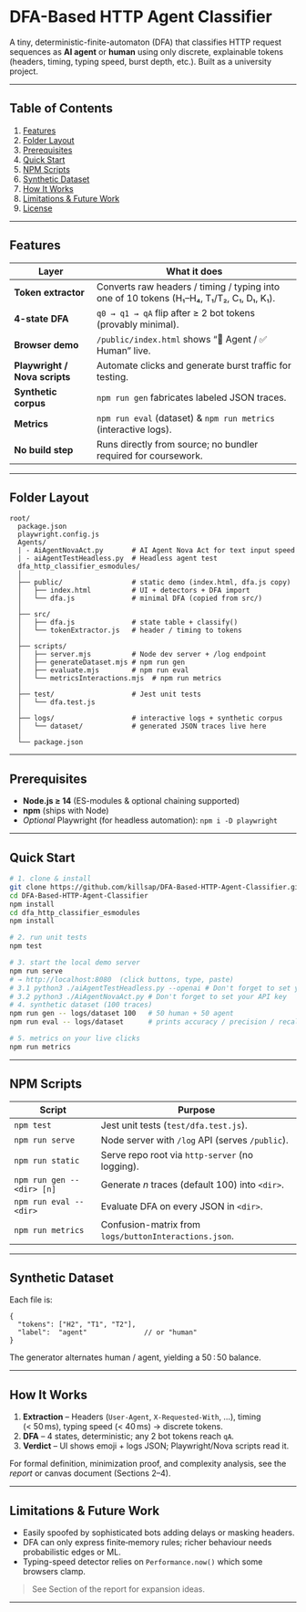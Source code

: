 # DFA-Based HTTP Agent Classifier

A tiny, deterministic-finite-automaton (DFA) that classifies HTTP request
sequences as **AI agent** or **human** using only discrete, explainable tokens
(headers, timing, typing speed, burst depth, etc.).  Built as a university
project.

---
## Table of Contents
1. [Features](#features)
2. [Folder Layout](#folder-layout)
3. [Prerequisites](#prerequisites)
4. [Quick Start](#quick-start)
5. [NPM Scripts](#npm-scripts)
6. [Synthetic Dataset](#synthetic-dataset)
7. [How It Works](#how-it-works)
8. [Limitations & Future Work](#limitations--future-work)
9. [License](#license)

---
## Features
| Layer | What it does |
|-------|--------------|
| **Token extractor** | Converts raw headers / timing / typing into one of 10 tokens (H₁–H₄, T₁/T₂, C₁, D₁, K₁). |
| **4-state DFA** | `q0 → q1 → qA` flip after ≥ 2 bot tokens (provably minimal). |
| **Browser demo** | `/public/index.html` shows “🚨 Agent / ✅ Human” live. |
| **Playwright / Nova scripts** | Automate clicks and generate burst traffic for testing. |
| **Synthetic corpus** | `npm run gen` fabricates labeled JSON traces. |
| **Metrics** | `npm run eval` (dataset) & `npm run metrics` (interactive logs). |
| **No build step** | Runs directly from source; no bundler required for coursework. |

---
## Folder Layout
```text
root/
  package.json
  playwright.config.js
  Agents/
  | - AiAgentNovaAct.py       # AI Agent Nova Act for text input speed
  | - aiAgentTestHeadless.py  # Headless agent test
  dfa_http_classifier_esmodules/
  │
  ├── public/                 # static demo (index.html, dfa.js copy)
  │   ├── index.html          # UI + detectors + DFA import
  │   └── dfa.js              # minimal DFA (copied from src/)
  │
  ├── src/
  │   ├── dfa.js              # state table + classify()
  │   └── tokenExtractor.js   # header / timing to tokens
  │
  ├── scripts/
  │   ├── server.mjs          # Node dev server + /log endpoint
  │   ├── generateDataset.mjs # npm run gen
  │   ├── evaluate.mjs        # npm run eval
  │   └── metricsInteractions.mjs  # npm run metrics
  │
  ├── test/                   # Jest unit tests
  │   └── dfa.test.js
  │
  ├── logs/                   # interactive logs + synthetic corpus
  │   └── dataset/            # generated JSON traces live here
  │
  └── package.json
```

---
## Prerequisites
* **Node.js ≥ 14** (ES-modules & optional chaining supported)
* **npm** (ships with Node)
* *Optional* Playwright (for headless automation): `npm i -D playwright`

---
## Quick Start
```bash
# 1. clone & install
git clone https://github.com/killsap/DFA-Based-HTTP-Agent-Classifier.git
cd DFA-Based-HTTP-Agent-Classifier
npm install
cd dfa_http_classifier_esmodules
npm install

# 2. run unit tests
npm test

# 3. start the local demo server
npm run serve
# → http://localhost:8080  (click buttons, type, paste)
# 3.1 python3 ./aiAgentTestHeadless.py --openai # Don't forget to set your API key
# 3.2 python3 ./AiAgentNovaAct.py # Don't forget to set your API key
# 4. synthetic dataset (100 traces)
npm run gen -- logs/dataset 100   # 50 human + 50 agent
npm run eval -- logs/dataset      # prints accuracy / precision / recall

# 5. metrics on your live clicks
npm run metrics
```

---
## NPM Scripts
| Script | Purpose |
|--------|---------|
| `npm test` | Jest unit tests (`test/dfa.test.js`). |
| `npm run serve` | Node server with `/log` API (serves `/public`). |
| `npm run static` | Serve repo root via `http-server` (no logging). |
| `npm run gen -- <dir> [n]` | Generate *n* traces (default 100) into `<dir>`. |
| `npm run eval -- <dir>` | Evaluate DFA on every JSON in `<dir>`. |
| `npm run metrics` | Confusion-matrix from `logs/buttonInteractions.json`. |

---
## Synthetic Dataset
Each file is:
```jsonc
{
  "tokens": ["H2", "T1", "T2"],
  "label":  "agent"              // or "human"
}
```
The generator alternates human / agent, yielding a 50 : 50 balance.

---
## How It Works
1. **Extraction** – Headers (`User-Agent`, `X-Requested-With`, …), timing (< 50 ms), typing speed (< 40 ms) → discrete tokens.
2. **DFA** – 4 states, deterministic; any 2 bot tokens reach `qA`.
3. **Verdict** – UI shows emoji + logs JSON; Playwright/Nova scripts read it.

For formal definition, minimization proof, and complexity analysis, see the *report* or canvas document (Sections 2–4).

---
## Limitations & Future Work
* Easily spoofed by sophisticated bots adding delays or masking headers.
* DFA can only express finite‑memory rules; richer behaviour needs probabilistic edges or ML.
* Typing-speed detector relies on `Performance.now()` which some browsers clamp.
> See Section of the report for expansion ideas.
---
